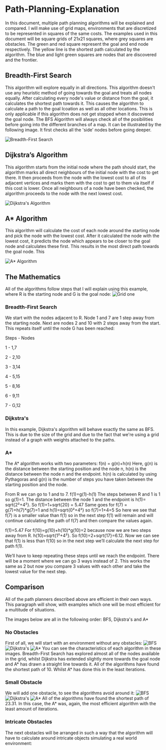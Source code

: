 # Path-Planning-Explanation
In this document, multiple path planning algorithms will be explained and compared. I will make use of grid maps, environments that are discretized to be represented in squares of the same costs. The examples used in this document will be square grids of 21x21 squares, where grey squares are obstacles. The green and red square represent the goal and end node respectively. The yellow line is the shortest path calculated by the algorithm. The blue and light green squares are nodes that are discovered and the frontier.


## Breadth-First Search
This algorithm will explore equally in all directions. This algorithm doesn't use any heuristic method of going towards the goal and treats all nodes equally. After calculating every node's value or distance from the goal, it calculates the shortest path towards it.
This causes the algorithm to calculate a path to the goal lcoation as well as all other locations. This is only applicable if this algorithm does not get stopped when it discovered the goal node.
The BFS Algorithm will always check all of the posibilities before going into the different branches of a map. It can be illustrated by the following image. It first checks all the 'side' nodes before going deeper. 

![Breadth-First Search](http://www3.cs.stonybrook.edu/~skiena/combinatorica/animations/anim/bfs.gif)

## Dijkstra’s Algorithm
This algorithm starts from the initial node where the path should start, the algorithm marks all direct neighbours of the initial node with the cost to get there. It then proceeds from the node with the lowest cost to all of its adjacent vertices and marks them with the cost to get to them via itself if this cost is lower. Once all neighbours of a node have been checked, the algorithm proceeds to the node with the next lowest cost.

![Dijkstra's Algorithm](https://upload.wikimedia.org/wikipedia/commons/2/23/Dijkstras_progress_animation.gif)

## A* Algorithm
This algorithm will calculate the cost of each node around the starting node and pick the node with the lowest cost. After it calculated the node with the lowest cost, it predicts the node which appears to be closer to the goal node and calculates these first. This results in the most direct path towards the goal node. This 

![A* Algorithm](https://upload.wikimedia.org/wikipedia/commons/8/85/Weighted_A_star_with_eps_5.gif)

## The Mathematics
All of the algorithms follow steps that I will explain using this example, where R is the starting node and G is the goal node:
![Grid one](https://github.com/RobertDelmaar/Path-Planning-Explanation/blob/master/Sheets.png?raw=true)
### Breadth-First Search
We start with the nodes adjacent to R. Node 1 and 7 are 1 step away from the starting node. Next are nodes 2 and 10 with 2 steps away from the start. This repeats itself until the node G has been reached:

Steps  -  Nodes

1    -    1,7

2    -    2,10

3    -    3,14

4    -    5,15

5    -    8,16

6    -    9,11

7    -    G,12

### Dijkstra's
In this example, Dijkstra's algorithm will behave exactly the same as BFS. This is due to the size of the grid and due to the fact that we're using a grid instead of a graph with weights attached to the paths.

### A*
The A* algorithm works with two parameters: f(n) = g(n)+h(n) Here, g(n) is the distance between the starting position and the node n, h(n) is the distance between the node n and the endpoint. h(n) is calculated by using Pythagoras and g(n) is the number of steps you have taken between the starting position and the node.

From R we can go to 1 and to 7. 
 f(1)=g(1)-h(1)
The steps between R and 1 is 1 so g(1)=1. The distance between the node 1 and the endpoint is h(1)= sqrt{2²+4²}.
So f(1)=1+sqrt{20} = 5.47
Same goes for f(7) = g(7)+h(7)*g(7)=1 and h(1)=sqrt{0²+4²} so   f(7)=1+4=5
So here we see that f(7) is a smaller value than f(1) so in the next step f(1) will remain and will continue calculating the path of f(7) and then compare the values again.

f(1)=5.47
For f(10)=g(10)+h(10)*g(10)=2 because now we are two steps away from R. h(10)=sqrt{1²+4²}. So f(10)=2+sqrt{17}=6.12.
Now we can see that f(1) is less than f(10) so in the next step we’ll calculate the next step for path f(1).

We’ll have to keep repeating these steps until we reach the endpoint. There will be a moment where we can go 3 ways instead of 2. This works the same as 2 but now you compare 3 values with each other and take the lowest value for the next step. 

## Comparison
All of the path planners described above are efficient in their own ways. This paragraph will show, with examples which one will be most efficient for a multitude of situations.


The images below are all in the following order: BFS, Dijkstra's and A*
### No Obstacles
First of all, we will start with an environment without any obstacles:
![BFS](https://github.com/RobertDelmaar/Path-Planning-Explanation/blob/master/BreadthFirstNoObstacles.PNG) ![Dijkstra's](https://github.com/RobertDelmaar/Path-Planning-Explanation/blob/master/DijkstrasNoObstacles.PNG?raw=true) ![A*](https://github.com/RobertDelmaar/Path-Planning-Explanation/blob/master/AStarNoObstacles.PNG?raw=true)
You can see the characteristics of each algorithm in these images. Breadth-First Search has explored almost all of the nodes available in the grid, whilst Dijkstra has extended slightly more towards the goal node and A* has drawn a straight line towards it. All of the algorithms have found the shortest path of 10. Whilst A* has done this in the least iterations.
### Small Obstacle
We will add one obstacle, to see the algorithms avoid around it:
![BFS](https://github.com/RobertDelmaar/Path-Planning-Explanation/blob/master/BreadthFirstSmallObstacle.PNG) ![Dijkstra's](https://github.com/RobertDelmaar/Path-Planning-Explanation/blob/master/DijkstrasSmallObstacle.PNG?raw=true) ![A*](https://github.com/RobertDelmaar/Path-Planning-Explanation/blob/master/AStarSmallObstacle.PNG?raw=true)
All of the algorithms have found the shortest path of 23.31. In this case, the A* was, again, the most efficient algorithm with the least amount of iterations.
### Intricate Obstacles
The next obstacles will be arranged in such a way that the algorithm will have to calculate around intricate objects simulating a real world environment:
